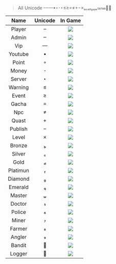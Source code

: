 > All Unicode 

| Name | Unicode | In Game |
|:-----------:|:------------:|:------------:|
| Player |  | ![](https://github.com/MrMaxing/Add-Ons-Download/blob/main/Rank%20Chat%20Unicode/.Picture/Unicode_03.gif) |
| Admin |  | ![](https://github.com/MrMaxing/Add-Ons-Download/blob/main/Rank%20Chat%20Unicode/.Picture/Unicode_04.gif) |
| Vip |  | ![](https://github.com/MrMaxing/Add-Ons-Download/blob/main/Rank%20Chat%20Unicode/.Picture/Unicode_05.gif) |
| Youtube |  | ![](https://github.com/MrMaxing/Add-Ons-Download/blob/main/Rank%20Chat%20Unicode/.Picture/Unicode_06.gif) |
| Point |  | ![](https://github.com/MrMaxing/Add-Ons-Download/blob/main/Rank%20Chat%20Unicode/.Picture/Unicode_07.gif) |
| Money |  | ![](https://github.com/MrMaxing/Add-Ons-Download/blob/main/Rank%20Chat%20Unicode/.Picture/Unicode_08.gif) |
| Server |  | ![](https://github.com/MrMaxing/Add-Ons-Download/blob/main/Rank%20Chat%20Unicode/.Picture/Unicode_09.gif) |
| Warning |  | ![](https://github.com/MrMaxing/Add-Ons-Download/blob/main/Rank%20Chat%20Unicode/.Picture/Unicode_10.gif) |
| Event |  | ![](https://github.com/MrMaxing/Add-Ons-Download/blob/main/Rank%20Chat%20Unicode/.Picture/Unicode_11.gif) |
| Gacha |  | ![](https://github.com/MrMaxing/Add-Ons-Download/blob/main/Rank%20Chat%20Unicode/.Picture/Unicode_12.gif) |
| Npc |  | ![](https://github.com/MrMaxing/Add-Ons-Download/blob/main/Rank%20Chat%20Unicode/.Picture/Unicode_13.gif) |
| Quast |  | ![](https://github.com/MrMaxing/Add-Ons-Download/blob/main/Rank%20Chat%20Unicode/.Picture/Unicode_14.gif) |
| Publish |  | ![](https://github.com/MrMaxing/Add-Ons-Download/blob/main/Rank%20Chat%20Unicode/.Picture/Unicode_15.gif) |
| Level |  | ![](https://github.com/MrMaxing/Add-Ons-Download/blob/main/Rank%20Chat%20Unicode/.Picture/Unicode_16.gif) |
| Bronze |  | ![](https://github.com/MrMaxing/Add-Ons-Download/blob/main/Rank%20Chat%20Unicode/.Picture/Unicode_17.gif) |
| Silver |  | ![](https://github.com/MrMaxing/Add-Ons-Download/blob/main/Rank%20Chat%20Unicode/.Picture/Unicode_18.gif) |
| Gold |  | ![](https://github.com/MrMaxing/Add-Ons-Download/blob/main/Rank%20Chat%20Unicode/.Picture/Unicode_19.gif) |
| Platimun |  | ![](https://github.com/MrMaxing/Add-Ons-Download/blob/main/Rank%20Chat%20Unicode/.Picture/Unicode_20.gif) |
| Diamond |  | ![](https://github.com/MrMaxing/Add-Ons-Download/blob/main/Rank%20Chat%20Unicode/.Picture/Unicode_21.gif) |
| Emerald |  | ![](https://github.com/MrMaxing/Add-Ons-Download/blob/main/Rank%20Chat%20Unicode/.Picture/Unicode_22.gif) |
| Master |  | ![](https://github.com/MrMaxing/Add-Ons-Download/blob/main/Rank%20Chat%20Unicode/.Picture/Unicode_23.gif) |
| Doctor |  | ![](https://github.com/MrMaxing/Add-Ons-Download/blob/main/Rank%20Chat%20Unicode/.Picture/Unicode_24.gif) |
| Police |  | ![](https://github.com/MrMaxing/Add-Ons-Download/blob/main/Rank%20Chat%20Unicode/.Picture/Unicode_25.gif) |
| Miner |  | ![](https://github.com/MrMaxing/Add-Ons-Download/blob/main/Rank%20Chat%20Unicode/.Picture/Unicode_26.gif) |
| Farmer |  | ![](https://github.com/MrMaxing/Add-Ons-Download/blob/main/Rank%20Chat%20Unicode/.Picture/Unicode_27.gif) |
| Angler |  | ![](https://github.com/MrMaxing/Add-Ons-Download/blob/main/Rank%20Chat%20Unicode/.Picture/Unicode_28.gif) |
| Bandit |  | ![](https://github.com/MrMaxing/Add-Ons-Download/blob/main/Rank%20Chat%20Unicode/.Picture/Unicode_29.gif) |
| Logger |  | ![](https://github.com/MrMaxing/Add-Ons-Download/blob/main/Rank%20Chat%20Unicode/.Picture/Unicode_30.gif) |
